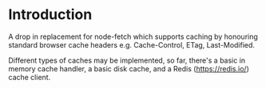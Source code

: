 # Introduction

A drop in replacement for node-fetch which supports caching by honouring standard browser cache headers e.g. Cache-Control, ETag, Last-Modified.

Different types of caches may be implemented, so far, there's a basic in memory cache handler, a basic disk cache, and a Redis (https://redis.io/) cache client.

